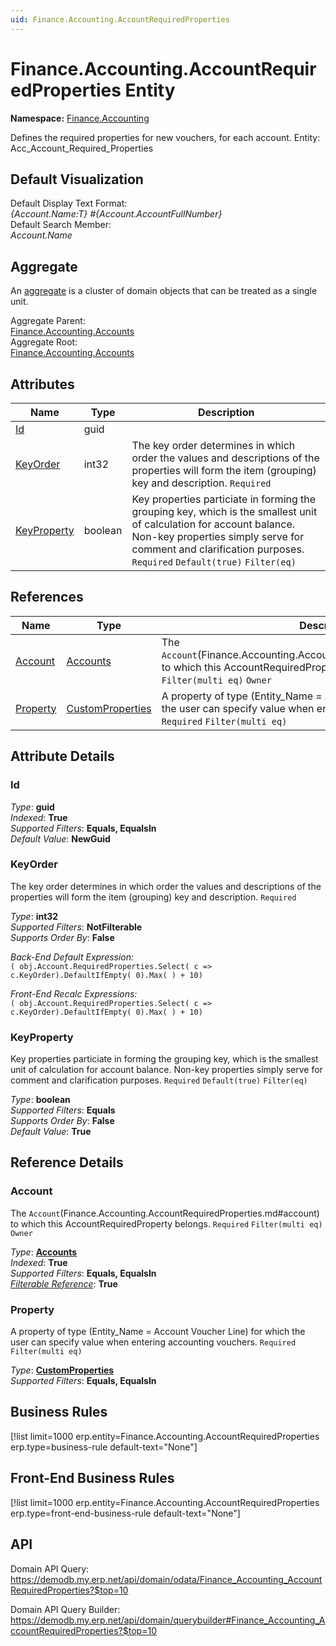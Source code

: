 ```yaml
---
uid: Finance.Accounting.AccountRequiredProperties
---
```

# Finance.Accounting.AccountRequiredProperties Entity

**Namespace:** [Finance.Accounting](Finance.Accounting.md)  

Defines the required properties for new vouchers, for each account. Entity: Acc_Account_Required_Properties

## Default Visualization
Default Display Text Format:  
_{Account.Name:T} #{Account.AccountFullNumber}_  
Default Search Member:  
_Account.Name_  

## Aggregate
An [aggregate](https://docs.erp.net/tech/advanced/concepts/aggregates.html) is a cluster of domain objects that can be treated as a single unit.  

Aggregate Parent:  
[Finance.Accounting.Accounts](Finance.Accounting.Accounts.md)  
Aggregate Root:  
[Finance.Accounting.Accounts](Finance.Accounting.Accounts.md)  

## Attributes

| Name | Type | Description |
| ---- | ---- | --- |
| [Id](Finance.Accounting.AccountRequiredProperties.md#id) | guid |  
| [KeyOrder](Finance.Accounting.AccountRequiredProperties.md#keyorder) | int32 | The key order determines in which order the values and descriptions of the properties will form the item (grouping) key and description. `Required` 
| [KeyProperty](Finance.Accounting.AccountRequiredProperties.md#keyproperty) | boolean | Key properties particiate in forming the grouping key, which is the smallest unit of calculation for account balance. Non-key properties simply serve for comment and clarification purposes. `Required` `Default(true)` `Filter(eq)` 

## References

| Name | Type | Description |
| ---- | ---- | --- |
| [Account](Finance.Accounting.AccountRequiredProperties.md#account) | [Accounts](Finance.Accounting.Accounts.md) | The `Account`(Finance.Accounting.AccountRequiredProperties.md#account) to which this AccountRequiredProperty belongs. `Required` `Filter(multi eq)` `Owner` |
| [Property](Finance.Accounting.AccountRequiredProperties.md#property) | [CustomProperties](General.CustomProperties.md) | A property of type (Entity_Name = Account Voucher Line) for which the user can specify value when entering accounting vouchers. `Required` `Filter(multi eq)` |


## Attribute Details

### Id

_Type_: **guid**  
_Indexed_: **True**  
_Supported Filters_: **Equals, EqualsIn**  
_Default Value_: **NewGuid**  

### KeyOrder

The key order determines in which order the values and descriptions of the properties will form the item (grouping) key and description. `Required`

_Type_: **int32**  
_Supported Filters_: **NotFilterable**  
_Supports Order By_: **False**  

_Back-End Default Expression:_  
`( obj.Account.RequiredProperties.Select( c => c.KeyOrder).DefaultIfEmpty( 0).Max( ) + 10)`

_Front-End Recalc Expressions:_  
`( obj.Account.RequiredProperties.Select( c => c.KeyOrder).DefaultIfEmpty( 0).Max( ) + 10)`
### KeyProperty

Key properties particiate in forming the grouping key, which is the smallest unit of calculation for account balance. Non-key properties simply serve for comment and clarification purposes. `Required` `Default(true)` `Filter(eq)`

_Type_: **boolean**  
_Supported Filters_: **Equals**  
_Supports Order By_: **False**  
_Default Value_: **True**  


## Reference Details

### Account

The `Account`(Finance.Accounting.AccountRequiredProperties.md#account) to which this AccountRequiredProperty belongs. `Required` `Filter(multi eq)` `Owner`

_Type_: **[Accounts](Finance.Accounting.Accounts.md)**  
_Indexed_: **True**  
_Supported Filters_: **Equals, EqualsIn**  
_[Filterable Reference](https://docs.erp.net/dev/domain-api/filterable-references.html)_: **True**  

### Property

A property of type (Entity_Name = Account Voucher Line) for which the user can specify value when entering accounting vouchers. `Required` `Filter(multi eq)`

_Type_: **[CustomProperties](General.CustomProperties.md)**  
_Supported Filters_: **Equals, EqualsIn**  



## Business Rules

[!list limit=1000 erp.entity=Finance.Accounting.AccountRequiredProperties erp.type=business-rule default-text="None"]

## Front-End Business Rules

[!list limit=1000 erp.entity=Finance.Accounting.AccountRequiredProperties erp.type=front-end-business-rule default-text="None"]

## API

Domain API Query:
<https://demodb.my.erp.net/api/domain/odata/Finance_Accounting_AccountRequiredProperties?$top=10>

Domain API Query Builder:
<https://demodb.my.erp.net/api/domain/querybuilder#Finance_Accounting_AccountRequiredProperties?$top=10>

